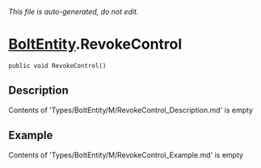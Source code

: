 *This file is auto-generated, do not edit.*

# [BoltEntity](Types/BoltEntity.md).RevokeControl
`public void RevokeControl()`
## Description
Contents of 'Types/BoltEntity/M/RevokeControl_Description.md' is empty
## Example
Contents of 'Types/BoltEntity/M/RevokeControl_Example.md' is empty
